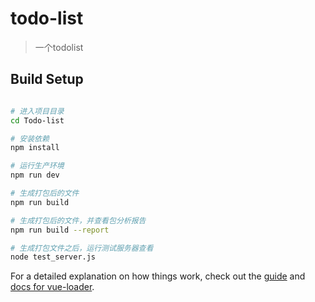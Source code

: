 # todo-list

> 一个todolist

## Build Setup

``` bash

# 进入项目目录
cd Todo-list

# 安装依赖
npm install

# 运行生产环境
npm run dev

# 生成打包后的文件
npm run build

# 生成打包后的文件，并查看包分析报告
npm run build --report

# 生成打包文件之后，运行测试服务器查看
node test_server.js
```

For a detailed explanation on how things work, check out the [guide](http://vuejs-templates.github.io/webpack/) and [docs for vue-loader](http://vuejs.github.io/vue-loader).

